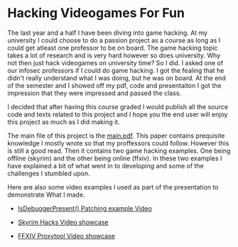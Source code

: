 # Hacking Videogames For Fun
The last year and a half I have been diving into game hacking. At my university I could choose to do a passion project as a course as long as I could get atleast one professor to be on board. The game hacking topic takes a lot of research and is very hard however so does university. Why not then just hack videogames on university time? So I did. I asked one of our infosec professors if I could do game hacking. I got the fealing that he didn't really understand what I was doing, but he was on board. At the end of the semester and I showed off my pdf, code and presentaiton I got the impression that they were impressed and passed the class.

I decided that after having this course graded I would publish all the source code and texts related to this project and I hope you the end user will enjoy this project as much as I did making it.

The main file of this project is the [main.pdf](https://github.com/FoxMaccloud/Hacking-Videogames-For-Fun/blob/main/main.pdf). This paper contains prequisite knowledge I mostly wrote so that my proffessors could follow. However this is still a good read. Then it contains two game hacking examples. One being offline (skyrim) and the other being online (ffxiv). In these two examples I have explained a bit of what went in to developing and some of the challenges I stumbled upon. 

Here are also some video examples I used as part of the presentation to demonstrate What I made.

* [IsDebuggerPresent() Patching example Video](https://www.youtube.com/watch?v=Sxl5N8Xoapc&ab_channel=FoxMaccloud)

* [Skyrim Hacks Video showcase](https://www.youtube.com/watch?v=4yHegQePwPs&ab_channel=FoxMaccloud)

* [FFXIV Proxytool Video showcase](https://www.youtube.com/watch?v=UvUpphdrjtw&ab_channel=FoxMaccloud)
